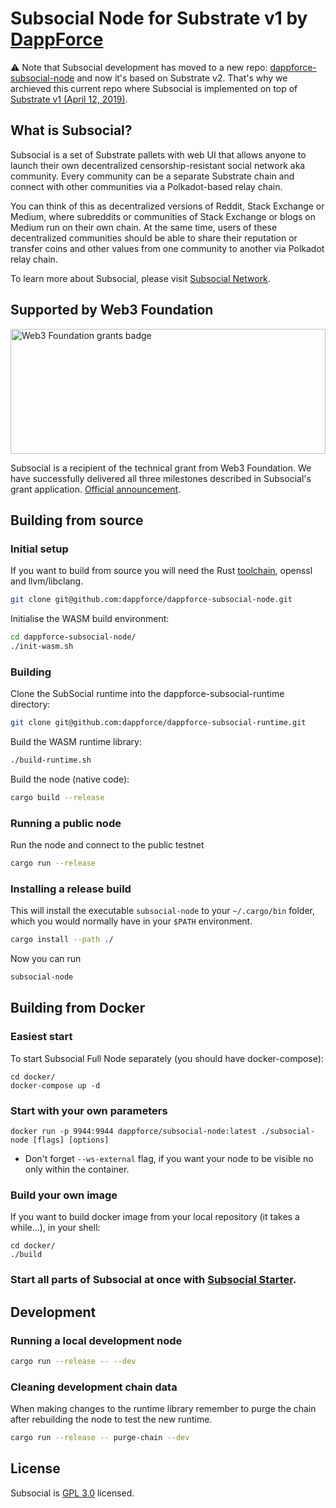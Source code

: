 # Subsocial Node for Substrate v1 by [DappForce](https://github.com/dappforce)

⚠️ Note that Subsocial development has moved to a new repo: [dappforce-subsocial-node](https://github.com/dappforce/dappforce-subsocial-node) and now it's based on Substrate v2. That's why we archieved this current repo where Subsocial is implemented on top of [Substrate v1 (April 12, 2019)](https://github.com/paritytech/substrate/commit/6dfc3e8b057bb00322136251a0f10305fbb1ad8f).

## What is Subsocial?

Subsocial is a set of Substrate pallets with web UI that allows anyone to launch their own decentralized censorship-resistant social network aka community. Every community can be a separate Substrate chain and connect with other communities via a Polkadot-based relay chain.

You can think of this as decentralized versions of Reddit, Stack Exchange or Medium, where subreddits or communities of Stack Exchange or blogs on Medium run on their own chain. At the same time, users of these decentralized communities should be able to share their reputation or transfer coins and other values from one community to another via Polkadot relay chain.

To learn more about Subsocial, please visit [Subsocial Network](http://subsocial.network).

## Supported by Web3 Foundation

<img src="https://github.com/dappforce/dappforce-subsocial/blob/master/w3f-badge.svg" width="100%" height="200" alt="Web3 Foundation grants badge" />

Subsocial is a recipient of the technical grant from Web3 Foundation. We have successfully delivered all three milestones described in Subsocial's grant application. [Official announcement](https://medium.com/web3foundation/web3-foundation-grants-wave-3-recipients-6426e77f1230).

## Building from source

### Initial setup
If you want to build from source you will need the Rust [toolchain](https://rustup.rs/), openssl and llvm/libclang.

```bash
git clone git@github.com:dappforce/dappforce-subsocial-node.git
```

Initialise the WASM build environment:

```bash
cd dappforce-subsocial-node/
./init-wasm.sh
```

### Building
Clone the SubSocial runtime into the dappforce-subsocial-runtime directory:

```bash
git clone git@github.com:dappforce/dappforce-subsocial-runtime.git
```

Build the WASM runtime library:
```bash
./build-runtime.sh
```

Build the node (native code):
```bash
cargo build --release
```

### Running a public node
Run the node and connect to the public testnet
```bash
cargo run --release
```

### Installing a release build
This will install the executable `subsocial-node` to your `~/.cargo/bin` folder, which you would normally have in your `$PATH` environment.

```bash
cargo install --path ./
```

Now you can run

```bash
subsocial-node
```

## Building from Docker

### Easiest start
To start Subsocial Full Node separately (you should have docker-compose):

```
cd docker/
docker-compose up -d
```

### Start with your own  parameters

```
docker run -p 9944:9944 dappforce/subsocial-node:latest ./subsocial-node [flags] [options]
```
* Don't forget `--ws-external` flag, if you want your node to be visible no only within the container.

### Build your own image
If you want to build docker image from your local repository (it takes a while...), in your shell:

```
cd docker/
./build
```

### Start all parts of Subsocial at once with [Subsocial Starter](https://github.com/dappforce/dappforce-subsocial-starter).

## Development

### Running a local development node

```bash
cargo run --release -- --dev
```

### Cleaning development chain data
When making changes to the runtime library remember to purge the chain after rebuilding the node to test the new runtime.

```bash
cargo run --release -- purge-chain --dev
```

## License

Subsocial is [GPL 3.0](./LICENSE) licensed.
